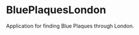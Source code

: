 BluePlaquesLondon
============================

Application for finding Blue Plaques through London.
